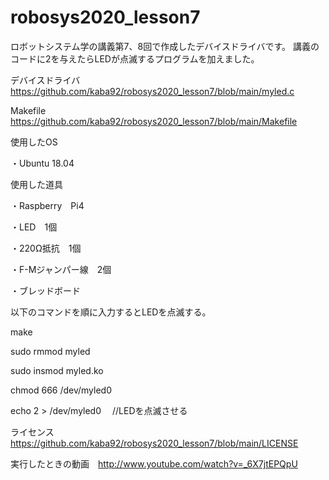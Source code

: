 # robosys2020_lesson7
ロボットシステム学の講義第7、8回で作成したデバイスドライバです。
講義のコードに2を与えたらLEDが点滅するプログラムを加えました。


デバイスドライバ　https://github.com/kaba92/robosys2020_lesson7/blob/main/myled.c

Makefile https://github.com/kaba92/robosys2020_lesson7/blob/main/Makefile


使用したOS

・Ubuntu 18.04



使用した道具

・Raspberry　Pi4

・LED　1個

・220Ω抵抗　1個

・F-Mジャンパー線　2個

・ブレッドボード


以下のコマンドを順に入力するとLEDを点滅する。

make

sudo rmmod myled

sudo insmod myled.ko

chmod 666 /dev/myled0

echo 2 > /dev/myled0　 //LEDを点滅させる


ライセンス　https://github.com/kaba92/robosys2020_lesson7/blob/main/LICENSE


実行したときの動画　http://www.youtube.com/watch?v=_6X7jtEPQpU
